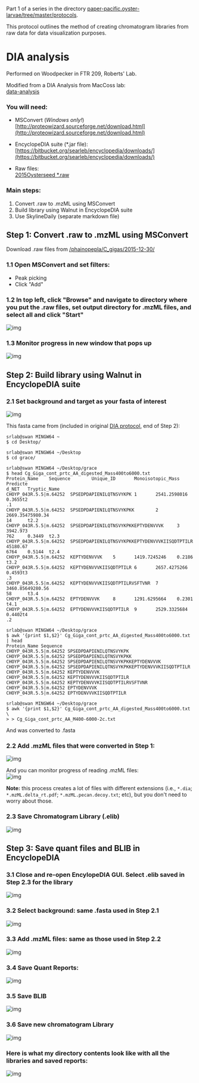 Part 1 of a series in the directory [paper-pacific.oyster-larvae/tree/master/protocols](https://github.com/grace-ac/paper-pacific.oyster-larvae/tree/master/protocols). 

This protocol outlines the method of creating chromatogram libraries from raw data for data visualization purposes. 

# DIA analysis
Performed on Woodpecker in FTR 209, Roberts' Lab. 

Modified from a DIA Analysis from MacCoss lab:      
[data-analysis](https://docs.google.com/document/d/1Vr3wE7Z8eJVenUWgbxJ3CmXxCoNiba_HYQXh7sNce_k/edit)

### You will need:
- MSConvert (_Windows only!_)    
[http://proteowizard.sourceforge.net/download.html](http://proteowizard.sourceforge.net/download.html)
- EncyclopeDIA suite (*.jar file):     
[https://bitbucket.org/searleb/encyclopedia/downloads/](https://bitbucket.org/searleb/encyclopedia/downloads/)  

- Raw files:        
[2015Oysterseed *.raw](http://owl.fish.washington.edu/phainopepla/C_gigas/2015-12-30/)

### Main steps:
1. Convert .raw to .mzML using MSConvert
2. Build library using Walnut in EncyclopeDIA suite
3. Use SkylineDaily (separate markdown file) 

## Step 1: Convert .raw to .mzML using MSConvert

Download .raw files from [/phainopepla/C_gigas/2015-12-30/](http://owl.fish.washington.edu/phainopepla/C_gigas/2015-12-30/)

### 1.1 Open MSConvert and set filters:     
- Peak picking     
- Click "Add"     

### 1.2 In top left, click "Browse" and navigate to directory where you put the .raw files, set output directory for .mzML files, and select all and click "Start"      
![img](https://github.com/RobertsLab/project-pacific.oyster-larvae/blob/master/DIA_2015/images/EncyclopeDIA-images/01-MSconvert.PNG)

### 1.3 Monitor progress in new window that pops up     
![img](https://github.com/RobertsLab/project-pacific.oyster-larvae/blob/master/DIA_2015/images/EncyclopeDIA-images/02-converting-to-mzML.PNG)

## Step 2: Build library using Walnut in EncyclopeDIA suite      

### 2.1 Set background and target as your fasta of interest       
![img](https://github.com/RobertsLab/project-pacific.oyster-larvae/blob/master/DIA_2015/images/EncyclopeDIA-images/03-walnut-add-background.PNG)    

This fasta came from (included in original [DIA protocol](https://github.com/RobertsLab/resources/blob/master/protocols/DIA-data-Analyses.md), end of Step 2):    
```
srlab@swan MINGW64 ~
$ cd Desktop/

srlab@swan MINGW64 ~/Desktop
$ cd grace/

srlab@swan MINGW64 ~/Desktop/grace
$ head Cg_Giga_cont_prtc_AA_digested_Mass400to6000.txt
Protein_Name    Sequence        Unique_ID       Monoisotopic_Mass       Predicte
d_NET   Tryptic_Name
CHOYP_043R.5.5|m.64252  SPSEDPDAPIENILQTNSVYKPK 1       2541.2598016    0.3655t2
.1
CHOYP_043R.5.5|m.64252  SPSEDPDAPIENILQTNSVYKPKK        2       2669.35475980.34
14      t2.2
CHOYP_043R.5.5|m.64252  SPSEDPDAPIENILQTNSVYKPKKEPTYDENVVVK     3       3942.973
762     0.3449  t2.3
CHOYP_043R.5.5|m.64252  SPSEDPDAPIENILQTNSVYKPKKEPTYDENVVVKIISQDTPTILR  45180.67
6764    0.5144  t2.4
CHOYP_043R.5.5|m.64252  KEPTYDENVVVK    5       1419.7245246    0.2186  t3.2
CHOYP_043R.5.5|m.64252  KEPTYDENVVVKIISQDTPTILR 6       2657.4275266    0.4593t3
.3
CHOYP_043R.5.5|m.64252  KEPTYDENVVVKIISQDTPTILRVSFTVNR  7       3460.85649280.56
58      t3.4
CHOYP_043R.5.5|m.64252  EPTYDENVVVK     8       1291.6295664    0.2301  t4.1
CHOYP_043R.5.5|m.64252  EPTYDENVVVKIISQDTPTILR  9       2529.3325684    0.4402t4
.2

srlab@swan MINGW64 ~/Desktop/grace
$ awk '{print $1,$2}' Cg_Giga_cont_prtc_AA_digested_Mass400to6000.txt | head
Protein_Name Sequence
CHOYP_043R.5.5|m.64252 SPSEDPDAPIENILQTNSVYKPK
CHOYP_043R.5.5|m.64252 SPSEDPDAPIENILQTNSVYKPKK
CHOYP_043R.5.5|m.64252 SPSEDPDAPIENILQTNSVYKPKKEPTYDENVVVK
CHOYP_043R.5.5|m.64252 SPSEDPDAPIENILQTNSVYKPKKEPTYDENVVVKIISQDTPTILR
CHOYP_043R.5.5|m.64252 KEPTYDENVVVK
CHOYP_043R.5.5|m.64252 KEPTYDENVVVKIISQDTPTILR
CHOYP_043R.5.5|m.64252 KEPTYDENVVVKIISQDTPTILRVSFTVNR
CHOYP_043R.5.5|m.64252 EPTYDENVVVK
CHOYP_043R.5.5|m.64252 EPTYDENVVVKIISQDTPTILR

srlab@swan MINGW64 ~/Desktop/grace
$ awk '{print $1,$2}' Cg_Giga_cont_prtc_AA_digested_Mass400to6000.txt \
> > Cg_Giga_cont_prtc_AA_M400-6000-2c.txt
```
And was converted to .fasta 

### 2.2 Add .mzML files that were converted in Step 1:    
![img](https://github.com/RobertsLab/project-pacific.oyster-larvae/blob/master/DIA_2015/images/EncyclopeDIA-images/04-walnut-add-mzml.PNG)   

And you can monitor progress of reading .mzML files:    
![img](https://github.com/RobertsLab/project-pacific.oyster-larvae/blob/master/DIA_2015/images/EncyclopeDIA-images/05-read-mzml-progres.PNG)

**Note:** this process creates a lot of files with different extensions (i.e., `*.dia`; `*.mzML.delta_rt.pdf`; `*.mzML.pecan.decoy.txt`; etc), but you don't need to worry about those. 

### 2.3 Save Chromatogram Library (.elib)     
![img](https://github.com/RobertsLab/project-pacific.oyster-larvae/blob/master/DIA_2015/images/EncyclopeDIA-images/06-save-chroma-lib.PNG)

## Step 3: Save quant files and BLIB in EncyclopeDIA     
### 3.1 Close and re-open EncylopeDIA GUI. Select .elib saved in Step 2.3 for the library        
![img](https://github.com/RobertsLab/project-pacific.oyster-larvae/blob/master/DIA_2015/images/EncyclopeDIA-images/07-select-elib.PNG)

### 3.2 Select background: same .fasta used in Step 2.1         
![img](https://github.com/RobertsLab/project-pacific.oyster-larvae/blob/master/DIA_2015/images/EncyclopeDIA-images/08-select-background-fasta.PNG)

### 3.3 Add .mzML files: same as those used in Step 2.2       
![img](https://github.com/RobertsLab/project-pacific.oyster-larvae/blob/master/DIA_2015/images/EncyclopeDIA-images/09-add-mzML.PNG)

### 3.4 Save Quant Reports:     
![img](https://github.com/RobertsLab/project-pacific.oyster-larvae/blob/master/DIA_2015/images/EncyclopeDIA-images/11-save-quant-reports.PNG)

### 3.5 Save BLIB      
![img](https://github.com/RobertsLab/project-pacific.oyster-larvae/blob/master/DIA_2015/images/EncyclopeDIA-images/13-save-blib.PNG)

### 3.6 Save new chromatogram Library       
![img](https://github.com/RobertsLab/project-pacific.oyster-larvae/blob/master/DIA_2015/images/EncyclopeDIA-images/15-saving-chrom-lib2.PNG)

### Here is what my directory contents look like with all the libraries and saved reports:    
![img](https://github.com/RobertsLab/project-pacific.oyster-larvae/blob/master/DIA_2015/images/EncyclopeDIA-images/17-final-contents.PNG)  


